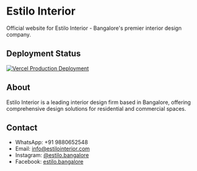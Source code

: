 # Estilo Interior

Official website for Estilo Interior - Bangalore's premier interior design company.

## Deployment Status

[![Vercel Production Deployment](https://img.shields.io/github/deployments/estilobangalore/estilointerior/Production?label=vercel&logo=vercel&logoColor=white)](https://estilobangalore.vercel.app)

## About

Estilo Interior is a leading interior design firm based in Bangalore, offering comprehensive design solutions for residential and commercial spaces.

## Contact

- WhatsApp: +91 9880652548
- Email: info@estilointerior.com
- Instagram: [@estilo.bangalore](https://instagram.com/estilo.bangalore)
- Facebook: [estilo.bangalore](https://facebook.com/estilo.banlgalore) 